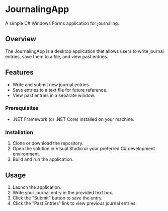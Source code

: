 # JournalingApp

A simple C# Windows Forms application for journaling.

## Overview

The JournalingApp is a desktop application that allows users to write journal entries, save them to a file, and view past entries.

## Features

- Write and submit new journal entries.
- Save entries to a text file for future reference.
- View past entries in a separate window.

### Prerequisites

- .NET Framework (or .NET Core) installed on your machine.

### Installation

1. Clone or download the repository.
2. Open the solution in Visual Studio or your preferred C# development environment.
3. Build and run the application.

## Usage

1. Launch the application.
2. Write your journal entry in the provided text box.
3. Click the "Submit" button to save the entry.
4. Click the "Past Entries" link to view previous journal entries.
